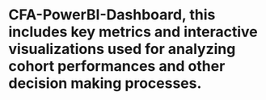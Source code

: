 # CFA-PowerBI-Dashboard, this includes key metrics and interactive visualizations used for analyzing cohort performances and other decision making processes. 
